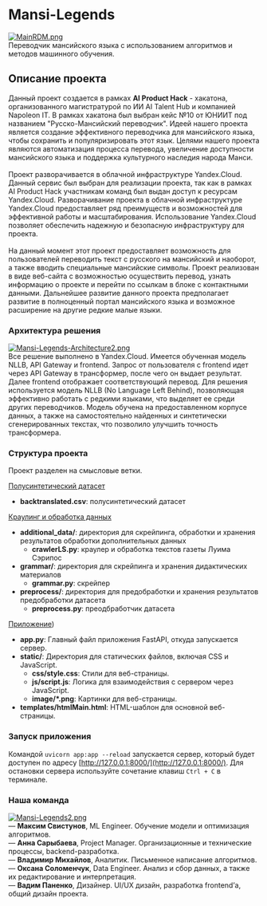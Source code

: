# Mansi-Legends
[![MainRDM.png](https://i.postimg.cc/CM63n7kr/MainRDM.png)](https://postimg.cc/xqMxWKsL)
<br>Переводчик мансийского языка с использованием алгоритмов и методов машинного обучения.
## Описание проекта
Данный проект создается в рамках <b>AI Product Hack</b> - хакатона, организованного магистратурой по ИИ AI Talent Hub и компанией Napoleon IT. В рамках хакатона был выбран кейс №10 от ЮНИИТ под названием "Русско-Мансийский переводчик". Идеей нашего проекта является создание эффективного переводчика для мансийского языка, чтобы сохранить и популяризировать этот язык. Целями нашего проекта являются автоматизация процесса перевода, увеличение доступности мансийского языка и поддержка культурного наследия народа Манси. 
<br><br>Проект разворачивается в облачной инфраструктуре Yandex.Cloud. Данный сервис был выбран для реализации проекта, так как в рамках AI Product Hack участникам команд был выдан доступ к ресурсам Yandex.Cloud. Разворачивание проекта в облачной инфраструктуре Yandex.Cloud предоставляет ряд преимуществ и возможностей для эффективной работы и масштабирования. Использование Yandex.Cloud позволяет обеспечить надежную и безопасную инфраструктуру для проекта.
<br><br>На данный момент этот проект предоставляет возможность для пользователей переводить текст с русского на мансийский и наоборот, а также вводить специальные мансийские символы. Проект реализован в виде веб-сайта с возможностью осуществить перевод, узнать информацию о проекте и перейти по ссылкам в блоке с контактными данными. Дальнейшее развитие данного проекта предполагает развитие в полноценный портал мансийского языка и возможное расширение на другие редкие малые языки.
### Архитектура решения
[![Mansi-Legends-Architecture2.png](https://i.postimg.cc/T1tJxp3Z/Mansi-Legends-Architecture2.png)](https://postimg.cc/bS2tHYbT)
<br>Все решение выполнено в Yandex.Cloud. Имеется обученная модель NLLB, API Gateway и frontend. Запрос от пользователя с frontend идет через API Gateway в трансформер, после чего он выдает результат. Далее frontend отображает соответствующий перевод. Для решения используется модель NLLB (No Language Left Behind), позволяющая эффективно работать с редкими языками, что выделяет ее среди других переводчиков. Модель обучена на предоставленном корпусе данных, а также на самостоятельно найденных и синтетически сгенерированных текстах, что позволило улучшить точность трансформера.
### Структура проекта
Проект разделен на смысловые ветки.

[Полусинтетический датасет](https://github.com/anyasarybaeva/Mansi-Legends/tree/36)
- **backtranslated.csv**: полусинтетический датасет

[Краулинг и обработка данных](https://github.com/anyasarybaeva/Mansi-Legends/tree/feature/4)
- **additional_data/**: директория для скрейпинга, обработки и хранения результатов обработки дополнительных данных
  - **crawlerLS.py**: краулер и обработка текстов газеты Луима Сэрипос
- **grammar/**:  директория для скрейпинга и хранения дидактических материалов
  - **grammar.py**: скрейпер
- **preprocess/**: директория для предобработки и хранения результатов предобработки датасета
  - **preprocess.py**: преодбработчик датасета

[Приложение](https://github.com/anyasarybaeva/Mansi-Legends))
- **app.py**: Главный файл приложения FastAPI, откуда запускается сервер.
- **static/**: Директория для статических файлов, включая CSS и JavaScript.
  - **css/style.css**: Стили для веб-страницы.
  - **js/script.js**: Логика для взаимодействия с сервером через JavaScript.
  - **image/*.png**: Картинки для веб-страницы.
- **templates/htmlMain.html**: HTML-шаблон для основной веб-страницы.
### Запуск приложения
Командой `uvicorn app:app --reload` запускается сервер, который будет доступен по адресу [http://127.0.0.1:8000/](http://127.0.0.1:8000/).
Для остановки сервера используйте сочетание клавиш `Ctrl + C` в терминале.

### Наша команда
[![Mansi-Legends2.png](https://i.postimg.cc/Njgx3vxd/Mansi-Legends2.png)](https://postimg.cc/GH5YDNVD)
<br>— <b>Максим Свистунов</b>, ML Engineer. Обучение модели и оптимизация алгоритмов.
<br>— <b>Анна Сарыбаева</b>, Project Manager. Организационные и технические процессы, backend-разработка.
<br>— <b>Владимир Михайлов</b>, Аналитик. Письменное написание алгоритмов.
<br>— <b>Оксана Соломенчук</b>, Data Engineer. Анализ и сбор данных, а также их редактирование и интерпретация.
<br>— <b>Вадим Паненко</b>, Дизайнер. UI/UX дизайн, разработка frontend’а, общий дизайн проекта.

